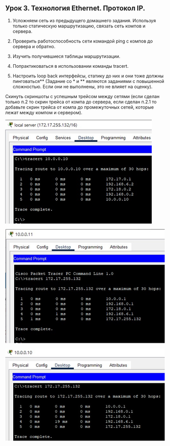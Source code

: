 ## Урок 3. Технология Ethernet. Протокол IP.
1. Усложняем сеть из предыдущего домашнего задания. Используя только статическую маршрутизацию, связать сеть компов и сервера.

2. Проверить работоспособность сети командой ping с компов до сервера и обратно.


3. Изучить получившиеся таблицы маршрутизации.

4. Попрактиковаться в использовании команды tracert.

5. Настроить loop back интерфейсы, статику до них и они тоже должны пинговаться**
(Задание со * и ** являются заданиями с повышенной сложностью. Если они не выполнены, это не влияет на оценку).

Скинуть скриншоты с успешным трейсом между сетями (если сделан только п.2 то скрин трейса от компа до сервера, если сделан п.2.1 то добавьте скрин трейса от компа до промежуточных сетей, которые лежат между компом и сервером).

![scr-1.jpg](./images/scr-1.jpg)

![scr-2.jpg](./images/scr-2.jpg)

![scr-3.jpg](./images/scr-3.jpg)